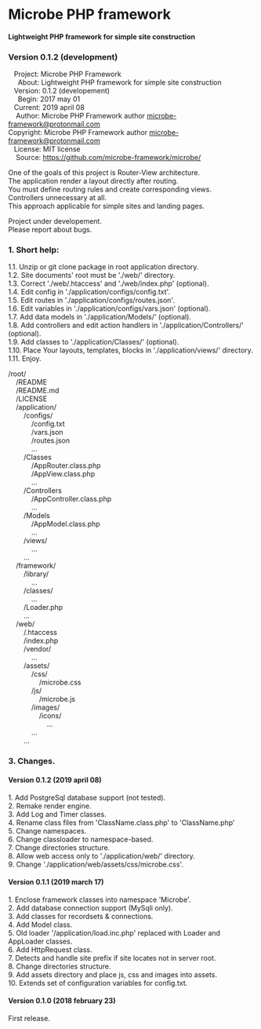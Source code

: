 # Microbe PHP framework  
  
<h4>Lightweight PHP framework for simple site construction</h4>  
<h3>Version 0.1.2 (development)</h3>  
  
&nbsp;&nbsp;&nbsp;Project: Microbe PHP Framework  
&nbsp;&nbsp;&nbsp;&nbsp;&nbsp;About: Lightweight PHP framework for simple site construction  
&nbsp;&nbsp;&nbsp;Version: 0.1.2 (developement)  
&nbsp;&nbsp;&nbsp;&nbsp;&nbsp;Begin: 2017 may 01  
&nbsp;&nbsp;&nbsp;Current: 2019 april 08  
&nbsp;&nbsp;&nbsp;&nbsp;Author: Microbe PHP Framework author <microbe-framework@protonmail.com>  
Copyright: Microbe PHP Framework author <microbe-framework@protonmail.com>  
&nbsp;&nbsp;&nbsp;License: MIT license  
&nbsp;&nbsp;&nbsp;&nbsp;Source: https://github.com/microbe-framework/microbe/  
  
One of the goals of this project is Router-View architecture.  
The application render a layout directly after routing.  
You must define routing rules and create corresponding views.  
Controllers unnecessary at all.  
This approach applicable for simple sites and landing pages.  
  
Project under developement.  
Please report about bugs.  
  
<h3>1. Short help:</h3>  
  
1.1.  Unzip or git clone package in root application directory.  
1.2.  Site documents' root must be './web/' directory.  
1.3.  Correct './web/.htaccess' and './web/index.php' (optional).  
1.4.  Edit config in './application/configs/config.txt'.  
1.5.  Edit routes in './application/configs/routes.json'.  
1.6.  Edit variables in './application/configs/vars.json' (optional).  
1.7.  Add data models in './application/Models/' (optional).  
1.8.  Add controllers and edit action handlers in './application/Controllers/' (optional).  
1.9.  Add classes to './application/Classes/' (optional).  
1.10. Place Your layouts, templates, blocks in './application/views/' directory.  
1.11. Enjoy.   
  
/root/  
&nbsp;&nbsp;&nbsp;&nbsp;/README  
&nbsp;&nbsp;&nbsp;&nbsp;/README.md  
&nbsp;&nbsp;&nbsp;&nbsp;/LICENSE  
&nbsp;&nbsp;&nbsp;&nbsp;/application/  
&nbsp;&nbsp;&nbsp;&nbsp;&nbsp;&nbsp;&nbsp;&nbsp;/configs/  
&nbsp;&nbsp;&nbsp;&nbsp;&nbsp;&nbsp;&nbsp;&nbsp;&nbsp;&nbsp;&nbsp;&nbsp;/config.txt  
&nbsp;&nbsp;&nbsp;&nbsp;&nbsp;&nbsp;&nbsp;&nbsp;&nbsp;&nbsp;&nbsp;&nbsp;/vars.json  
&nbsp;&nbsp;&nbsp;&nbsp;&nbsp;&nbsp;&nbsp;&nbsp;&nbsp;&nbsp;&nbsp;&nbsp;/routes.json  
&nbsp;&nbsp;&nbsp;&nbsp;&nbsp;&nbsp;&nbsp;&nbsp;&nbsp;&nbsp;&nbsp;&nbsp;...  
&nbsp;&nbsp;&nbsp;&nbsp;&nbsp;&nbsp;&nbsp;&nbsp;/Classes  
&nbsp;&nbsp;&nbsp;&nbsp;&nbsp;&nbsp;&nbsp;&nbsp;&nbsp;&nbsp;&nbsp;&nbsp;/AppRouter.class.php  
&nbsp;&nbsp;&nbsp;&nbsp;&nbsp;&nbsp;&nbsp;&nbsp;&nbsp;&nbsp;&nbsp;&nbsp;/AppView.class.php  
&nbsp;&nbsp;&nbsp;&nbsp;&nbsp;&nbsp;&nbsp;&nbsp;&nbsp;&nbsp;&nbsp;&nbsp;...  
&nbsp;&nbsp;&nbsp;&nbsp;&nbsp;&nbsp;&nbsp;&nbsp;/Controllers  
&nbsp;&nbsp;&nbsp;&nbsp;&nbsp;&nbsp;&nbsp;&nbsp;&nbsp;&nbsp;&nbsp;&nbsp;/AppController.class.php  
&nbsp;&nbsp;&nbsp;&nbsp;&nbsp;&nbsp;&nbsp;&nbsp;&nbsp;&nbsp;&nbsp;&nbsp;...  
&nbsp;&nbsp;&nbsp;&nbsp;&nbsp;&nbsp;&nbsp;&nbsp;/Models  
&nbsp;&nbsp;&nbsp;&nbsp;&nbsp;&nbsp;&nbsp;&nbsp;&nbsp;&nbsp;&nbsp;&nbsp;/AppModel.class.php  
&nbsp;&nbsp;&nbsp;&nbsp;&nbsp;&nbsp;&nbsp;&nbsp;&nbsp;&nbsp;&nbsp;&nbsp;...  
&nbsp;&nbsp;&nbsp;&nbsp;&nbsp;&nbsp;&nbsp;&nbsp;/views/  
&nbsp;&nbsp;&nbsp;&nbsp;&nbsp;&nbsp;&nbsp;&nbsp;&nbsp;&nbsp;&nbsp;&nbsp;...  
&nbsp;&nbsp;&nbsp;&nbsp;&nbsp;&nbsp;&nbsp;&nbsp;...  
&nbsp;&nbsp;&nbsp;&nbsp;/framework/  
&nbsp;&nbsp;&nbsp;&nbsp;&nbsp;&nbsp;&nbsp;&nbsp;/library/  
&nbsp;&nbsp;&nbsp;&nbsp;&nbsp;&nbsp;&nbsp;&nbsp;&nbsp;&nbsp;&nbsp;&nbsp;...  
&nbsp;&nbsp;&nbsp;&nbsp;&nbsp;&nbsp;&nbsp;&nbsp;/classes/  
&nbsp;&nbsp;&nbsp;&nbsp;&nbsp;&nbsp;&nbsp;&nbsp;&nbsp;&nbsp;&nbsp;&nbsp;...  
&nbsp;&nbsp;&nbsp;&nbsp;&nbsp;&nbsp;&nbsp;&nbsp;/Loader.php  
&nbsp;&nbsp;&nbsp;&nbsp;&nbsp;&nbsp;&nbsp;&nbsp;...  
&nbsp;&nbsp;&nbsp;&nbsp;/web/  
&nbsp;&nbsp;&nbsp;&nbsp;&nbsp;&nbsp;&nbsp;&nbsp;/.htaccess  
&nbsp;&nbsp;&nbsp;&nbsp;&nbsp;&nbsp;&nbsp;&nbsp;/index.php  
&nbsp;&nbsp;&nbsp;&nbsp;&nbsp;&nbsp;&nbsp;&nbsp;/vendor/  
&nbsp;&nbsp;&nbsp;&nbsp;&nbsp;&nbsp;&nbsp;&nbsp;&nbsp;&nbsp;&nbsp;&nbsp;...  
&nbsp;&nbsp;&nbsp;&nbsp;&nbsp;&nbsp;&nbsp;&nbsp;/assets/  
&nbsp;&nbsp;&nbsp;&nbsp;&nbsp;&nbsp;&nbsp;&nbsp;&nbsp;&nbsp;&nbsp;&nbsp;/css/  
&nbsp;&nbsp;&nbsp;&nbsp;&nbsp;&nbsp;&nbsp;&nbsp;&nbsp;&nbsp;&nbsp;&nbsp;&nbsp;&nbsp;&nbsp;&nbsp;/microbe.css  
&nbsp;&nbsp;&nbsp;&nbsp;&nbsp;&nbsp;&nbsp;&nbsp;&nbsp;&nbsp;&nbsp;&nbsp;/js/  
&nbsp;&nbsp;&nbsp;&nbsp;&nbsp;&nbsp;&nbsp;&nbsp;&nbsp;&nbsp;&nbsp;&nbsp;&nbsp;&nbsp;&nbsp;&nbsp;/microbe.js  
&nbsp;&nbsp;&nbsp;&nbsp;&nbsp;&nbsp;&nbsp;&nbsp;&nbsp;&nbsp;&nbsp;&nbsp;/images/  
&nbsp;&nbsp;&nbsp;&nbsp;&nbsp;&nbsp;&nbsp;&nbsp;&nbsp;&nbsp;&nbsp;&nbsp;&nbsp;&nbsp;&nbsp;&nbsp;/icons/  
&nbsp;&nbsp;&nbsp;&nbsp;&nbsp;&nbsp;&nbsp;&nbsp;&nbsp;&nbsp;&nbsp;&nbsp;&nbsp;&nbsp;&nbsp;&nbsp;&nbsp;&nbsp;&nbsp;&nbsp;...  
&nbsp;&nbsp;&nbsp;&nbsp;&nbsp;&nbsp;&nbsp;&nbsp;&nbsp;&nbsp;&nbsp;&nbsp;...  
&nbsp;&nbsp;&nbsp;&nbsp;&nbsp;&nbsp;&nbsp;&nbsp;...  
    
<h3>3. Changes.</h3>  
  
<h4>Version 0.1.2 (2019 april 08)</h4>  
1. Add PostgreSql database support (not tested).<br/>
2. Remake render engine.<br/>
3. Add Log and Timer classes.<br/>
4. Rename class files from 'ClassName.class.php' to 'ClassName.php'<br/>
5. Change namespaces.<br/>
6. Change classloader to namespace-based.<br/>
7. Change directories structure.<br/>
8. Allow web access only to './application/web/' directory.<br/>
9. Change './application/web/assets/css/microbe.css'.<br/>
  
<h4>Version 0.1.1 (2019 march 17)</h4>  
1. Enclose framework classes into namespace 'Microbe'.<br/>
2. Add database connection support (MySqli only).<br/>
3. Add classes for recordsets & connections.<br/>
4. Add Model class.<br/>
5. Old loader '/application/load.inc.php' replaced with Loader and AppLoader classes.<br/>
6. Add HttpRequest class.<br/>
7. Detects and handle site prefix if site locates not in server root.<br/>
8. Change directories structure.<br/>
9. Add assets directory and place js, css and images into assets.<br/>
10. Extends set of configuration variables for config.txt.<br/>
  
<h4>Version 0.1.0 (2018 february 23)</h4>  
First release.  
  